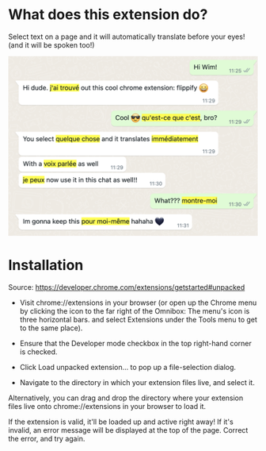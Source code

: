 # What does this extension do?

Select text on a page and it will automatically translate before your eyes! (and it will be spoken too!)

![Whatsapp in French](/screenshots/whatsapp-french.png?raw=true "Whatsapp in French")

# Installation

Source: https://developer.chrome.com/extensions/getstarted#unpacked

- Visit chrome://extensions in your browser (or open up the Chrome menu by clicking the icon to the far right of the Omnibox: The menu's icon is three horizontal bars. and select Extensions under the Tools menu to get to the same place).

- Ensure that the Developer mode checkbox in the top right-hand corner is checked.

- Click Load unpacked extension… to pop up a file-selection dialog.

- Navigate to the directory in which your extension files live, and select it.

Alternatively, you can drag and drop the directory where your extension files live onto chrome://extensions in your browser to load it.

If the extension is valid, it'll be loaded up and active right away! If it's invalid, an error message will be displayed at the top of the page. Correct the error, and try again.
